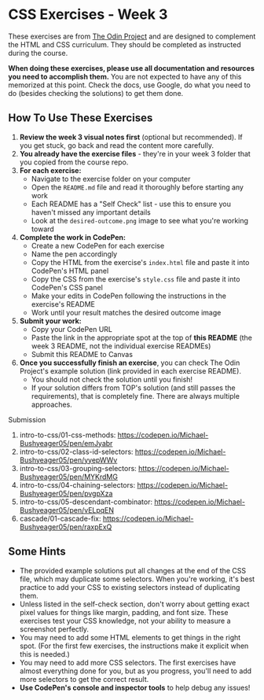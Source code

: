 # CSS Exercises - Week 3

These exercises are from [The Odin Project](https://www.theodinproject.com/) and are designed to complement the HTML and CSS curriculum. They should be completed as instructed during the course.

**When doing these exercises, please use all documentation and resources you need to accomplish them.** You are not expected to have any of this memorized at this point. Check the docs, use Google, do what you need to do (besides checking the solutions) to get them done.

## How To Use These Exercises

1. **Review the week 3 visual notes first** (optional but recommended). If you get stuck, go back and read the content more carefully.
2. **You already have the exercise files** - they're in your week 3 folder that you copied from the course repo.
3. **For each exercise:**
   - Navigate to the exercise folder on your computer
   - Open the `README.md` file and read it thoroughly before starting any work
   - Each README has a "Self Check" list - use this to ensure you haven't missed any important details
   - Look at the `desired-outcome.png` image to see what you're working toward
4. **Complete the work in CodePen:**
   - Create a new CodePen for each exercise
   - Name the pen accordingly
   - Copy the HTML from the exercise's `index.html` file and paste it into CodePen's HTML panel
   - Copy the CSS from the exercise's `style.css` file and paste it into CodePen's CSS panel
   - Make your edits in CodePen following the instructions in the exercise's README
   - Work until your result matches the desired outcome image
5. **Submit your work:**
   - Copy your CodePen URL
   - Paste the link in the appropriate spot at the top of **this README** (the week 3 README, not the individual exercise READMEs)
   - Submit this README to Canvas
6. **Once you successfully finish an exercise**, you can check The Odin Project's example solution (link provided in each exercise README).
   - You should not check the solution until you finish!
   - If your solution differs from TOP's solution (and still passes the requirements), that is completely fine. There are always multiple approaches.
  
Submission
1. intro-to-css/01-css-methods: https://codepen.io/Michael-Bushyeager05/pen/emJyabr
2. intro-to-css/02-class-id-selectors: https://codepen.io/Michael-Bushyeager05/pen/yyepWWv
3. intro-to-css/03-grouping-selectors: https://codepen.io/Michael-Bushyeager05/pen/MYKrdMG
4. intro-to-css/04-chaining-selectors: https://codepen.io/Michael-Bushyeager05/pen/pvgpXza
5. intro-to-css/05-descendant-combinator: https://codepen.io/Michael-Bushyeager05/pen/vELpqEN
6. cascade/01-cascade-fix: https://codepen.io/Michael-Bushyeager05/pen/raxpExQ

## Some Hints

- The provided example solutions put all changes at the end of the CSS file, which may duplicate some selectors. When you're working, it's best practice to add your CSS to existing selectors instead of duplicating them.
- Unless listed in the self-check section, don't worry about getting exact pixel values for things like margin, padding, and font size. These exercises test your CSS knowledge, not your ability to measure a screenshot perfectly.
- You may need to add some HTML elements to get things in the right spot. (For the first few exercises, the instructions make it explicit when this is needed.)
- You may need to add more CSS selectors. The first exercises have almost everything done for you, but as you progress, you'll need to add more selectors to get the correct result.
- **Use CodePen's console and inspector tools** to help debug any issues!
